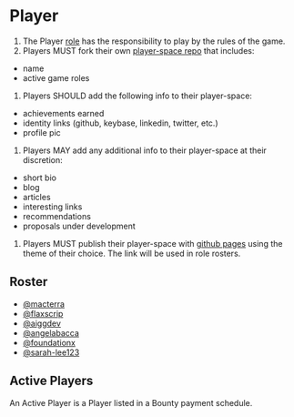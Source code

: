 # Player

1. The Player [role](/Roles/) has the responsibility to play by the rules of the game.
1. Players MUST fork their own [player-space repo](https://github.com/cryptotechguru/player-space) that includes:
* name
* active game roles
1. Players SHOULD add the following info to their player-space:
* achievements earned
* identity links (github, keybase, linkedin, twitter, etc.)
* profile pic
1. Players MAY add any additional info to their player-space at their discretion:
* short bio
* blog
* articles
* interesting links
* recommendations
* proposals under development
1. Players MUST publish their player-space with [github pages](https://pages.github.com/) using the theme of their choice. The link will be used in role rosters.

## Roster

* [@macterra](https://macterra.github.io/macterra-space/)
* [@flaxscrip](https://flaxscrip.github.io/flaxscrip-space/)
* [@aiggdev](https://github.com/aiggdev/aiggdev-space/)
* [@angelabacca](https://angelabacca.github.io/angela-player-space/)
* [@foundationx](https://foundationx.github.io/foundationx-space/)
* [@sarah-lee123](https://github.com/Sarah-lee123/player-space)

## Active Players

An Active Player is a Player listed in a Bounty payment schedule.
